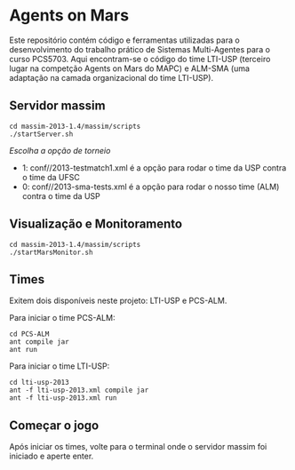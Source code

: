 # Agents on Mars

Este repositório contém código e ferramentas utilizadas para o desenvolvimento do trabalho prático de Sistemas Multi-Agentes para o curso PCS5703. Aqui encontram-se o código do time LTI-USP (terceiro lugar na competção Agents on Mars do MAPC) e ALM-SMA (uma adaptação na camada organizacional do time LTI-USP).

## Servidor massim

```
cd massim-2013-1.4/massim/scripts
./startServer.sh
```

*Escolha a opção de torneio*

* 1: conf//2013-testmatch1.xml é a opção para rodar o time da USP contra o time da UFSC
* 0: conf//2013-sma-tests.xml é a opção para rodar o nosso time (ALM) contra o time da USP

## Visualização e Monitoramento

```
cd massim-2013-1.4/massim/scripts
./startMarsMonitor.sh
```

## Times

Exitem dois disponíveis neste projeto: LTI-USP e PCS-ALM.

Para iniciar o time PCS-ALM:

```
cd PCS-ALM
ant compile jar
ant run
```

Para iniciar o time LTI-USP:

```
cd lti-usp-2013
ant -f lti-usp-2013.xml compile jar
ant -f lti-usp-2013.xml run
```


## Começar o jogo

Após iniciar os times, volte para o terminal onde o servidor massim foi iniciado e aperte enter.
